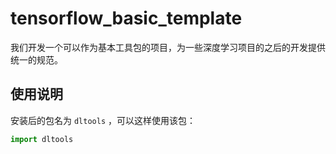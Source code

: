 # tensorflow_basic_template

我们开发一个可以作为基本工具包的项目，为一些深度学习项目的之后的开发提供统一的规范。

## 使用说明

安装后的包名为 `dltools` ，可以这样使用该包：

```python
import dltools
```
